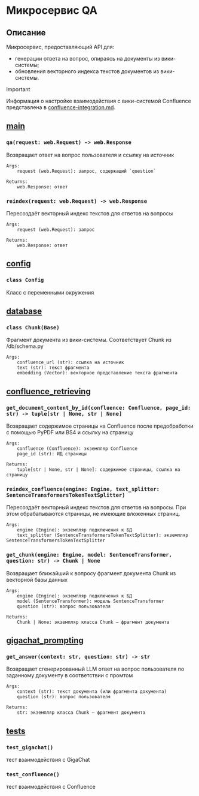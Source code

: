 # Микросервис QA

## Описание
Микросервис, предоставляющий API для:
 * генерации ответа на вопрос, опираясь на документы из вики-системы;
 * обновления векторного индекса текстов документов из вики-системы.

 > [!IMPORTANT]
> Информация о настройке взаимодействия с вики-системой Confluence представлена в [confluence-integration.md](confluence-integration.md).

## [main](../qa/main.py)

### `qa(request: web.Request) -> web.Response`
Возвращает ответ на вопрос пользователя и ссылку на источник

    Args:
        request (web.Request): запрос, содержащий `question`

    Returns:
        web.Response: ответ

### `reindex(request: web.Request) -> web.Response`
Пересоздаёт векторный индекс текстов для ответов на вопросы

    Args:
        request (web.Request): запрос

    Returns:
        web.Response: ответ

## [config](../qa/config.py)

### `class Config`
Класс с переменными окружения

## [database](../qa/database.py)

### `class Chunk(Base)`
Фрагмент документа из вики-системы. Соответствует Chunk из /db/schema.py

    Args:
        confluence_url (str): ссылка на источник
        text (str): текст фрагмента
        embedding (Vector): векторное представление текста фрагмента

## [confluence_retrieving](../qa/confluence_retrieving.py)

### `get_document_content_by_id(confluence: Confluence, page_id: str) -> tuple[str | None, str | None]`
Возвращает содержимое страницы на Confluence после предобработки с помощью PyPDF или BS4 и ссылку на страницу

    Args:
        confluence (Confluence): экземпляр Confluence
        page_id (str): ИД страницы

    Returns:
        tuple[str | None, str | None]: содержимое страницы, ссылка на страницу

### `reindex_confluence(engine: Engine, text_splitter: SentenceTransformersTokenTextSplitter)`
Пересоздаёт векторный индекс текстов для ответов на вопросы. При этом обрабатываются страницы, не имеющие вложенных страниц.

    Args:
        engine (Engine): экземпляр подключения к БД
        text_splitter (SentenceTransformersTokenTextSplitter): экземпляр SentenceTransformersTokenTextSplitter

### `get_chunk(engine: Engine, model: SentenceTransformer, question: str) -> Chunk | None`
Возвращает ближайший к вопросу фрагмент документа Chunk из векторной базы данных

    Args:
        engine (Engine): экземпляр подключения к БД
        model (SentenceTransformer): модель SentenceTransformer
        question (str): вопрос пользователя

    Returns:
        Chunk | None: экземпляр класса Chunk — фрагмент документа

## [gigachat_prompting](../qa/gigachat_prompting.py)

### `get_answer(context: str, question: str) -> str`
Возвращает сгенерированный LLM ответ на вопрос пользователя по заданному документу в соответствии с промтом

    Args:
        context (str): текст документа (или фрагмента документа)
        question (str): вопрос пользователя

    Returns:
        str: экземпляр класса Chunk — фрагмент документа

## [tests](../qa/tests.py)

### `test_gigachat()`
тест взаимодействия с GigaChat

### `test_confluence()`
тест взаимодействия с Confluence
